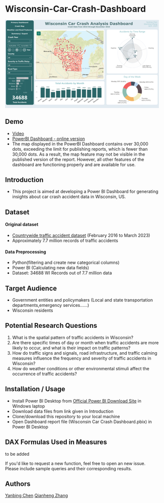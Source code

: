 # Wisconsin-Car-Crash-Dashboard
![alt text](images/Dashboard-1.jpg)
## Demo 
- [Video](https://www.youtube.com/watch?v=MDELlRKnYrM&ab_channel=YanbingChen)
- [PowerBI Dashboard - online version](https://app.powerbi.com/view?r=eyJrIjoiZjJiZTBiZjYtZmM1MC00YzQyLWE5YTctN2FjZWVmOGZhM2M3IiwidCI6IjZmMGJiNzJmLTUzNzctNGRkZi05MzZhLWI2YzcyYmYyMWFlMiIsImMiOjF9&pageName=ReportSection122b823e02231482f562)
- The map displayed in the PowerBI Dashboard contains over 30,000 dots, exceeding the limit for publishing reports, which is fewer than 30,000 dots. As a result, the map feature may not be visible in the published version of the report. However, all other features of the dashboard are functioning properly and are available for use.

## Introduction
- This project is aimed at developing a Power BI Dashboard for generating insights about car crash accident data in Wisconsin, US.

## Dataset
#### Original dataset
- [Countrywide traffic accident dataset](https://arxiv.org/pdf/1906.05409.pdf
) (February 2016 to March 2023)
- Approximately 7.7 million records of traffic accidents

#### Data Preprocessing 
- Python(filtering and create new categorical columns)
- Power BI (Calculating new data fields)
- Dataset: 34688 WI Records out of 7.7 million data

## Target Audience
- Government entities and policymakers (Local and state transportation departments,emergency services......)
- Wisconsin residents

## Potential Research Questions
1. What is the spatial pattern of traffic accidents in Wisconsin?  
2. Are there specific times of day or month when traffic accidents are more likely to occur, and what is their impact on traffic patterns?  
3. How do traffic signs and signals, road infrastructure, and traffic calming measures influence the frequency and severity of traffic accidents in Wisconsin?  
4. How do weather conditions or other environmental stimuli affect the occurrence of traffic accidents?  

## Installation / Usage
- Install Power BI Desktop from [Official Power BI Download Site](https://powerbi.microsoft.com/en-us/downloads/) in Windows laptop
- Download data files from link given in Introduction
- Clone/download this repository to your local machine
- Open Dashboard report file (Wisconsin Car Crash Dashboard.pbix) in Power BI Desktop

## DAX Formulas Used in Measures
to be added



If you'd like to request a new function, feel free to open an new issue. Please include sample queries and their corresponding results.

## Authors
[Yanbing Chen](https://github.com/esstherc/)
[Qianheng Zhang](https://github.com/QianhengZhang)